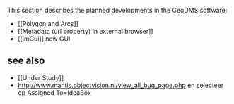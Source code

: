 This section describes the planned developments in the GeoDMS software:
- [[Polygon and Arcs]]
- [[Metadata (url property) in external browser]]
- [[imGui]] new GUI

## see also
- [[Under Study]]
- <http://www.mantis.objectvision.nl/view_all_bug_page.php> en selecteer op Assigned To=IdeaBox